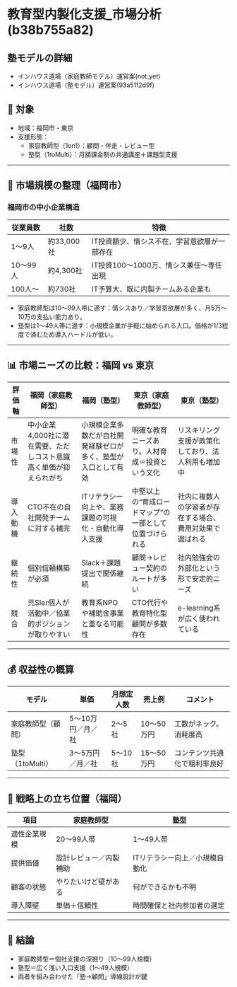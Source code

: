 # 教育型内製化支援_市場分析(b38b755a82)
## 塾モデルの詳細
- インハウス道場（家庭教師モデル）運営案(not_yet)
- インハウス道場（塾モデル）運営案(93a51f2d9f)

## 📍 対象
- 地域：福岡市・東京
- 支援形態：
  - 家庭教師型（1on1）：顧問・伴走・レビュー型
  - 塾型（1toMulti）：月額課金制の共通講座＋課題型支援

---

## 🧭 市場規模の整理（福岡市）

### 福岡市の中小企業構造

| 従業員数 | 社数 | 特徴 |
|----------|------|------|
| 1〜9人   | 約33,000社 | IT投資額少、情シス不在、学習意欲層が一部存在 |
| 10〜99人 | 約4,300社 | IT投資100〜1000万、情シス兼任〜専任出現 |
| 100人〜  | 約730社 | IT予算大、既に内製チームある企業も |

- 家庭教師型は10〜99人帯に適す：情シスあり／学習意欲層が多く、月5万〜10万の支払い能力あり。
- 塾型は1〜49人帯に適す：小規模企業が手軽に始められる入口。価格が1/3程度で済むため導入ハードルが低い。

---

## 📊 市場ニーズの比較：福岡 vs 東京

| 評価軸 | 福岡（家庭教師型） | 福岡（塾型） | 東京（家庭教師型） | 東京（塾型） |
|--------|------------------|------------|------------------|------------|
| 市場性 | 中小企業4,000社に潜在需要、ただしコスト意識高く単価が抑えられがち | 小規模企業多数だが自社開発経験ゼロが多く、塾型が入口として有効 | 明確な教育ニーズあり。人材育成＝投資という文化 | リスキリング支援が政策化しており、法人利用も増加中 |
| 導入動機 | CTO不在の自社開発チームに対する補完 | ITリテラシー向上や、業務課題の可視化・自動化導入支援 | 中堅以上の“育成ロードマップ”の一部として位置づけられる | 社内に複数人の学習者が存在する場合、費用対効果で選ばれる |
| 継続性 | 個別信頼構築が必須 | Slack＋課題提出で関係継続 | 顧問→レビュー契約のルートが多い | 社内勉強会の外部化という形で安定的ニーズ |
| 競合 | 元SIer個人が活動中／協業的ポジションが取りやすい | 教育系NPOや補助金事業と重なる可能性 | CTO代行や教育特化型顧問が多数存在 | e-learning系が広く使われている |

---

## 💰 収益性の概算

| モデル | 単価 | 月想定人数 | 売上例 | コメント |
|--------|------|------------|--------|----------|
| 家庭教師型（顧問） | 5〜10万円／月／社 | 2〜5社 | 10〜50万円 | 工数がネック。消耗度高 |
| 塾型（1toMulti） | 3〜5万円／月／社 | 5〜10社 | 15〜50万円 | コンテンツ共通化で粗利率良好 |

---

## 📌 戦略上の立ち位置（福岡）

| 項目 | 家庭教師型 | 塾型 |
|------|------------|------|
| 適性企業規模 | 20〜99人帯 | 1〜49人帯 |
| 提供価値 | 設計レビュー／内製補助 | ITリテラシー向上／小規模自動化 |
| 顧客の状態 | やりたいけど壁がある | 何ができるかも不明 |
| 導入障壁 | 単価＋信頼性 | 時間確保と社内参加者の選定 |

---

## 🧩 結論

- 家庭教師型＝個社支援の深掘り（10〜99人規模）
- 塾型＝広く浅い入口支援（1〜49人規模）
- 両者を組み合わせた「塾→顧問」導線設計が鍵
